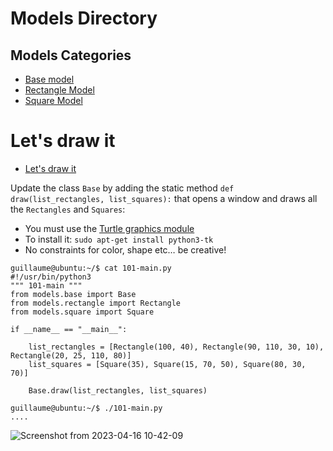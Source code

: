 # Models Directory
## Models Categories

* [Base model](./base.py)
* [Rectangle Model](./rectangle.py)
* [Square Model](./square.py)

# Let's draw it
* [Let's draw it](./models/base.py)

Update the class `Base` by adding the static method `def draw(list_rectangles, list_squares):` that opens a window and draws all the `Rectangles` and `Squares`:

* You must use the [Turtle graphics module](https://docs.python.org/3.0/library/turtle.html)
* To install it: `sudo apt-get install python3-tk`
* No constraints for color, shape etc… be creative!
```
guillaume@ubuntu:~/$ cat 101-main.py
#!/usr/bin/python3
""" 101-main """
from models.base import Base
from models.rectangle import Rectangle
from models.square import Square

if __name__ == "__main__":

    list_rectangles = [Rectangle(100, 40), Rectangle(90, 110, 30, 10), Rectangle(20, 25, 110, 80)]
    list_squares = [Square(35), Square(15, 70, 50), Square(80, 30, 70)]

    Base.draw(list_rectangles, list_squares)

guillaume@ubuntu:~/$ ./101-main.py
....
```

![Screenshot from 2023-04-16 10-42-09](https://user-images.githubusercontent.com/85158665/232306873-84da531b-1560-4f18-9e12-0e39f63a8c26.png)